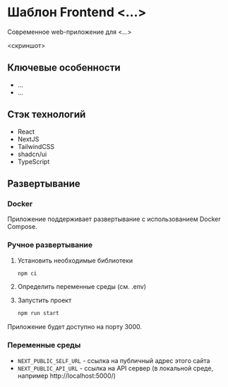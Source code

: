 # Шаблон Frontend <...>

Современное web-приложение для <...>

<скриншот>

## Ключевые особенности

- ...
- ...

## Стэк технологий

- React
- NextJS
- TailwindCSS
- shadcn/ui
- TypeScript

## Развертывание

### Docker

Приложение поддерживает развертывание с использованием Docker Compose.

### Ручное развертывание

1. Установить необходимые библиотеки

   ```bash
   npm ci
   ```

2. Определить переменные среды (см. .env)
3. Запустить проект

   ```bash
   npm run start
   ```

Приложение будет доступно на порту 3000.

### Переменные среды

- `NEXT_PUBLIC_SELF_URL` - ссылка на публичный адрес этого сайта
- `NEXT_PUBLIC_API_URL` - ссылка на API сервер (в локальной среде, например http://localhost:5000/)
